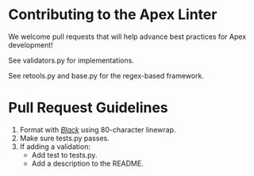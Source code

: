 Contributing to the Apex Linter
===============================

We welcome pull requests
that will help advance best practices
for Apex development!

See validators.py for implementations.

See retools.py and base.py
for the regex-based framework.

Pull Request Guidelines
=======================

1. Format with _[Black]_ using 80-character linewrap.
2. Make sure tests.py passes.
3. If adding a validation:
    * Add test to tests.py.
    * Add a description to the README.
    
[black]: https://black.readthedocs.io/en/stable/
